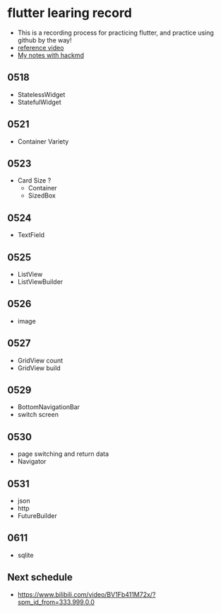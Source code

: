 # flutter learing record
- This is a recording process for practicing flutter, and practice using github by the way!
- [reference video](https://www.youtube.com/watch?v=HFyBIYTJBsA&list=PLt85kdOx9ozWwcy6FVOquYNMah12FTWbP&index=5&ab_channel=YangHans)
- [My notes with hackmd](https://hackmd.io/z_qwaujETxWyczMbfPjsDQ?view#%E7%B6%B2%E7%AB%99)

## 0518
- StatelessWidget
- StatefulWidget
    
## 0521
- Container Variety

## 0523
- Card Size ?
    - Container 
    - SizedBox

## 0524
- TextField

## 0525
- ListView
- ListViewBuilder

## 0526
- image

## 0527
- GridView count 
- GridView build

## 0529
- BottomNavigationBar
- switch screen

## 0530
- page switching and return data
- Navigator

## 0531
- json
- http 
- FutureBuilder

## 0611 
- sqlite


## Next schedule
- https://www.bilibili.com/video/BV1Fb411M72x/?spm_id_from=333.999.0.0


